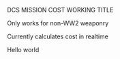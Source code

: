 DCS MISSION COST WORKING TITLE


Only works for non-WW2 weaponry

Currently calculates cost in realtime

Hello world
